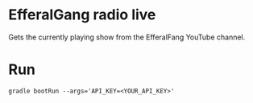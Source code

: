 # EfferalGang radio live

Gets the currently playing show from the EfferalFang YouTube channel.

# Run

```
gradle bootRun --args='API_KEY=<YOUR_API_KEY>'
```
